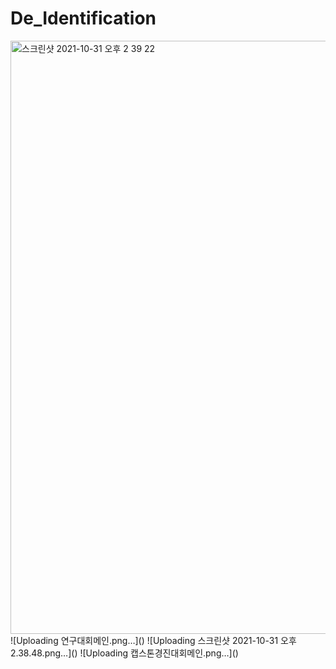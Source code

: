 # De_Identification

<img width="949" alt="스크린샷 2021-10-31 오후 2 39 22" src="https://user-images.githubusercontent.com/75043852/139574252-52f9e647-8b5f-435e-99a2-119c16c67aca.png">
![Uploading 연구대회메인.png…]()
![Uploading 스크린샷 2021-10-31 오후 2.38.48.png…]()
![Uploading 캡스톤경진대회메인.png…]()
